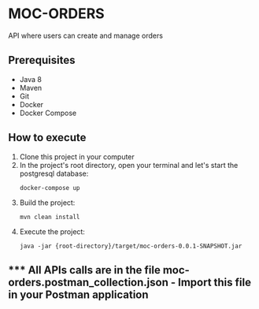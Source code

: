 # MOC-ORDERS
API where users can create and manage orders

## Prerequisites
- Java 8
- Maven
- Git
- Docker
- Docker Compose

## How to execute

1) Clone this project in your computer
2) In the project's root directory, open your terminal and let's start the postgresql database:
    ```
    docker-compose up
    ```
3) Build the project:
    ```
    mvn clean install
    ```
4) Execute the project:
    ```
    java -jar {root-directory}/target/moc-orders-0.0.1-SNAPSHOT.jar
    ```

## *** All APIs calls are in the file moc-orders.postman_collection.json - Import this file in your Postman application